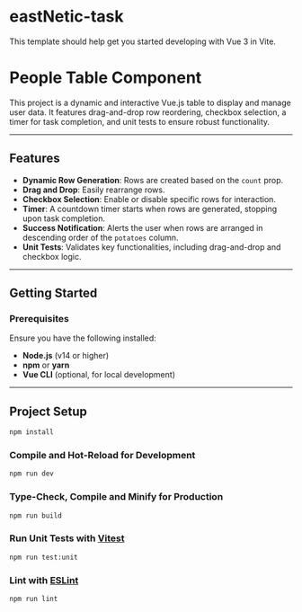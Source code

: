 # eastNetic-task

This template should help get you started developing with Vue 3 in Vite.

# People Table Component

This project is a dynamic and interactive Vue.js table to display and manage user data. It features drag-and-drop row reordering, checkbox selection, a timer for task completion, and unit tests to ensure robust functionality.

---

## Features

- **Dynamic Row Generation**: Rows are created based on the `count` prop.
- **Drag and Drop**: Easily rearrange rows.
- **Checkbox Selection**: Enable or disable specific rows for interaction.
- **Timer**: A countdown timer starts when rows are generated, stopping upon task completion.
- **Success Notification**: Alerts the user when rows are arranged in descending order of the `potatoes` column.
- **Unit Tests**: Validates key functionalities, including drag-and-drop and checkbox logic.

---

## Getting Started

### Prerequisites

Ensure you have the following installed:
- **Node.js** (v14 or higher)
- **npm** or **yarn**
- **Vue CLI** (optional, for local development)

---

## Project Setup

```sh
npm install
```

### Compile and Hot-Reload for Development

```sh
npm run dev
```

### Type-Check, Compile and Minify for Production

```sh
npm run build
```

### Run Unit Tests with [Vitest](https://vitest.dev/)

```sh
npm run test:unit
```

### Lint with [ESLint](https://eslint.org/)

```sh
npm run lint
```
